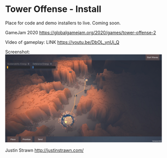 # Tower Offense - Install

Place for code and demo installers to live. Coming soon.

GameJam 2020
https://globalgamejam.org/2020/games/tower-offense-2

Video of gameplay: LINK
https://youtu.be/DbOL_ynUj_Q

Screenshot:
![Screenshot](https://raw.githubusercontent.com/justinstrawn/Interactive_TowerOffense_Install/master/ss_final_v1_v1.jpg)

Justin Strawn http://justinstrawn.com/
